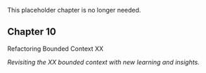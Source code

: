 This placeholder chapter is no longer needed.

## Chapter 10
Refactoring Bounded Context XX 

*Revisiting the XX bounded context with new learning and insights.*
